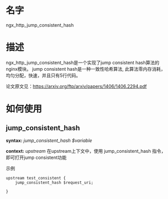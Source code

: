 # 名字

ngx_http_jump_consistent_hash

# 描述
ngx_http_jump_consistent_hash是一个实现了jump consistent hash算法的nginx模块。
jump consistent hash是一种一致性哈希算法, 此算法零内存消耗，均匀分配，快速，并且只有5行代码。

论文原文见：https://arxiv.org/ftp/arxiv/papers/1406/1406.2294.pdf 

# 如何使用

jump_consistent_hash
---------------------
**syntax:** *jump_consistent_hash $variable*

**context:** *upstream*
在upstream上下文中，使用 jump_consistent_hash 指令，即可打开jump consistent功能

示例

```
upstream test_consistent {
	jump_consistent_hash $request_uri;

}
```
